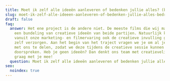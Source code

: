 ```yaml
---
title: Moet ik zelf alle ideeën aanleveren of bedenken jullie alles? (bedrijfslim)
slug: moet-ik-zelf-alle-ideeen-aanleveren-of-bedenken-jullie-alles-bedrijfslim
draft: false
faq:
  answer: Het ene project is de andere niet. De meeste films die wij maken zijn
    een bundeling van creatieve ideeën van beide partijen. Natuurlijk kunnen wij
    vanuit onze marketing- en filmervaring ook de creatieve invulling geheel
    zelf verzorgen. Aan het begin van het traject vragen we je om al je ideeën
    met ons te delen, zodat we deze tijdens de creatieve sessie kunnen
    doorspreken. Heb je geen ideeën? Dan denkt ons team met creatievelingen
    graag met je mee!
  question: Moet ik zelf alle ideeën aanleveren of bedenken jullie alles?
seo:
  noindex: true
---
```

